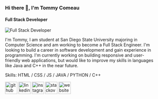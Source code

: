 ### Hi there 👋, I'm Tommy Comeau
#### Full Stack Developer
![Full Stack Developer](https://brand.sdsu.edu/_images/_design-templates/1500x500-social-cover-1.jpg)

I'm Tommy, I am student at San Diego State University majoring in Computer Science and am working to become a Full Stack Engineer. I'm looking to build a career in software development and gain experience in programming. I'm currently working on building responsive and user-friendly web applications, but would like to improve my skills in languages like Java and C++ in the near future.

Skills: HTML / CSS / JS / JAVA / PYTHON / C++



[<img src='https://cdn.jsdelivr.net/npm/simple-icons@3.0.1/icons/github.svg' alt='github' height='40'>](https://github.com/tommycomeau3)  [<img src='https://cdn.jsdelivr.net/npm/simple-icons@3.0.1/icons/linkedin.svg' alt='linkedin' height='40'>](https://www.linkedin.com/in/thomas-comeau-5aa007275/)  [<img src='https://cdn.jsdelivr.net/npm/simple-icons@3.0.1/icons/instagram.svg' alt='instagram' height='40'>](https://www.instagram.com/tommy_comeau/)  [<img src='https://cdn.jsdelivr.net/npm/simple-icons@3.0.1/icons/stackoverflow.svg' alt='stackoverflow' height='40'>](https://stackoverflow.com/users/22674241)  [<img src='https://cdn.jsdelivr.net/npm/simple-icons@3.0.1/icons/icloud.svg' alt='website' height='40'>](tommycomeau.com)  

